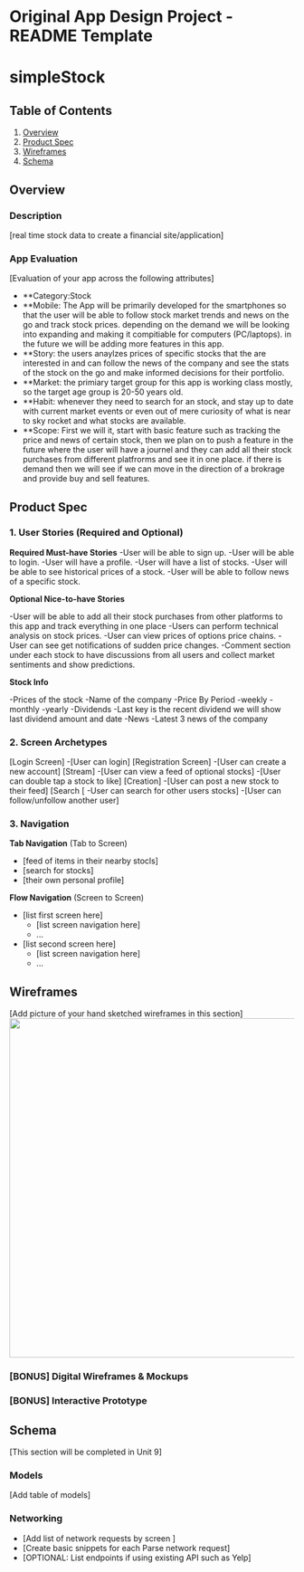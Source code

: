 Original App Design Project - README Template
===

# simpleStock

## Table of Contents
1. [Overview](#Overview)
1. [Product Spec](#Product-Spec)
1. [Wireframes](#Wireframes)
2. [Schema](#Schema)

## Overview
### Description
[real time stock data to create a financial site/application]

### App Evaluation
[Evaluation of your app across the following attributes]
- **Category:Stock
- **Mobile: The App will be primarily developed for the smartphones so that the user will be able to follow stock market trends and news on the go and track stock prices. depending on the demand we will be looking into expanding and making it compitiable for computers (PC/laptops). in the future we will be adding more features in this app.
- **Story: the users anaylzes prices of specific stocks that the are interested in and can follow the news of the company and see the stats of the stock on the go and make informed decisions for their portfolio.
- **Market: the primiary target group for this app is working class mostly, so the target age group is 20-50 years old.
- **Habit: whenever they need to search for an stock, and stay up to date with current market events or even out of mere curiosity of what is near to sky rocket and what stocks are available.
- **Scope: First we will it, start with basic feature such as tracking the price and news of certain stock, then we plan on to push a feature in the future where the user will have a journel and they can add all their stock purchases from different platfrorms and see it in one place. if there is demand then we will see if we can move in the direction of a brokrage and provide buy and sell features.

## Product Spec

### 1. User Stories (Required and Optional)

**Required Must-have Stories**
-User will be able to sign up. 
-User will be able to login.
-User will have a profile.
-User will have a list of stocks.
-User will be able to see historical prices of a stock.
-User will be able to follow news of a specific stock.


**Optional Nice-to-have Stories**

-User will be able to add all their stock purchases from other platforms to this app and track everything in one place
-Users can perform technical analysis on stock prices.
-User can view prices of options price chains.
-User can see get notifications of sudden price changes.
-Comment section under each stock to have discussions from all users and collect market sentiments and show predictions.


**Stock Info**

-Prices of the stock
-Name of the company
-Price By Period
-weekly
-monthly
-yearly
-Dividends
-Last key is the recent dividend we will show last dividend amount and date
-News
-Latest 3 news of the company

### 2. Screen Archetypes
[Login Screen]
       -[User can login]
[Registration Screen]
       -[User can create a new account]
[Stream]
        -[User can view a feed of optional stocks]
        -[User can double tap a stock to like]
[Creation]
        -[User can post a new stock to their feed]
[Search
[       -User can search for other users stocks]
        -[User can follow/unfollow another user]


### 3. Navigation

**Tab Navigation** (Tab to Screen)

* [feed of items in their nearby stocls]
* [search for stocks]
* [their own personal profile]

**Flow Navigation** (Screen to Screen)

* [list first screen here]
   * [list screen navigation here]
   * ...
* [list second screen here]
   * [list screen navigation here]
   * ...

## Wireframes
[Add picture of your hand sketched wireframes in this section]
<img src="YOUR_WIREFRAME_IMAGE_URL" width=600>

### [BONUS] Digital Wireframes & Mockups

### [BONUS] Interactive Prototype

## Schema 
[This section will be completed in Unit 9]
### Models
[Add table of models]
### Networking
- [Add list of network requests by screen ]
- [Create basic snippets for each Parse network request]
- [OPTIONAL: List endpoints if using existing API such as Yelp]
